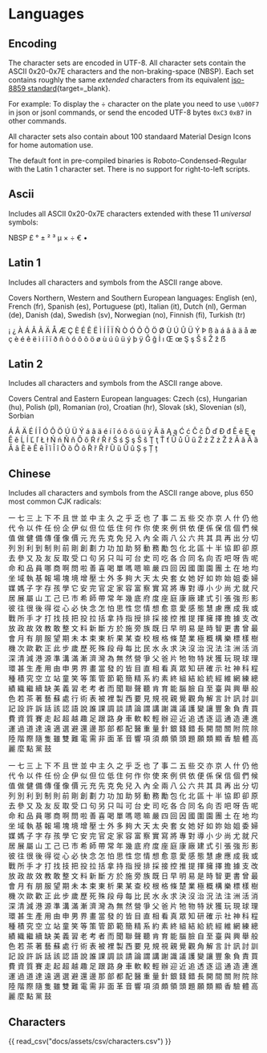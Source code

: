 # Languages

## Encoding

The character sets are encoded in UTF-8. All character sets contain the ASCII 0x20-0x7E characters and the non-braking-space (NBSP). Each set contains roughly the same *extended* characters from its equivalent [iso-8859 standard](https://en.wikipedia.org/wiki/ISO/IEC_8859){target=_blank}.

For example: To display the &#x00F7; character on the plate you need to use `\u00F7` in json or jsonl commands, or send the encoded UTF-8 bytes `0xC3` `0xB7` in other commands.

All character sets also contain about 100 standaard Material Design Icons for home automation use.

The default font in pre-compiled binaries is Roboto-Condensed-Regular with the Latin 1 character set. There is no support for right-to-left scripts.

## Ascii

Includes all ASCII 0x20-0x7E characters extended with these 11 *universal* symbols: 

NBSP
&#x00A3;
&#x00B0;
&#x00B1;
&#x00B2;
&#x00B3;
&#x00B5;
&#x00D7;
&#x00F7;
&#x20AC;
&#x2022;


## Latin 1

Includes all characters and symbols from the ASCII range above.

Covers Northern, Western and Southern European languages: English (en), French (fr), Spanish (es), Portuguese (pt), Italian (it), Dutch (nl), German (de), Danish (da), Swedish (sv), Norwegian (no), Finnish (fi), Turkish (tr)

&#x00A1;
&#x00BF;
&#x00C0;
&#x00C1;
&#x00C2;
&#x00C3;
&#x00C4;
&#x00C5;
&#x00C6;
&#x00C7;
&#x00C8;
&#x00C9;
&#x00CA;
&#x00CB;
&#x00CC;
&#x00CD;
&#x00CE;
&#x00CF;
&#x00D1;
&#x00D2;
&#x00D3;
&#x00D4;
&#x00D5;
&#x00D6;
&#x00D8;
&#x00D9;
&#x00DA;
&#x00DB;
&#x00DC;
&#x00DD;
&#x00DE;
&#x00DF;
&#x00E0;
&#x00E1;
&#x00E2;
&#x00E3;
&#x00E4;
&#x00E5;
&#x00E6;
&#x00E7;
&#x00E8;
&#x00E9;
&#x00EA;
&#x00EB;
&#x00EC;
&#x00ED;
&#x00EE;
&#x00EF;
&#x00F0;
&#x00F1;
&#x00F2;
&#x00F3;
&#x00F4;
&#x00F5;
&#x00F6;
&#x00F8;
&#x00F9;
&#x00FA;
&#x00FB;
&#x00FC;
&#x00FD;
&#x00FE;
&#x00FF;
&#x011E;
&#x011F;
&#x0130;
&#x0131;
&#x0152;
&#x0153;
&#x015E;
&#x015F;
&#x0160;
&#x0161;
&#x017D;
&#x017E;
&#x1E9E;


## Latin 2

Includes all characters and symbols from the ASCII range above.

Covers Central and Eastern European languages: Czech (cs), Hungarian (hu), Polish (pl), Romanian (ro), Croatian (hr), Slovak (sk), Slovenian (sl), Sorbian

&#x00C1;
&#x00C2;
&#x00C4;
&#x00C9;
&#x00CD;
&#x00CE;
&#x00D3;
&#x00D4;
&#x00D6;
&#x00DA;
&#x00DC;
&#x00DD;
&#x00E1;
&#x00E2;
&#x00E4;
&#x00E9;
&#x00ED;
&#x00EE;
&#x00F3;
&#x00F4;
&#x00F6;
&#x00FA;
&#x00FC;
&#x00FD;
&#x0102;
&#x0103;
&#x0104;
&#x0105;
&#x0106;
&#x0107;
&#x010C;
&#x010D;
&#x010E;
&#x010F;
&#x0110;
&#x0111;
&#x0114;
&#x0115;
&#x0118;
&#x0119;
&#x011A;
&#x011B;
&#x0139;
&#x013A;
&#x013D;
&#x013E;
&#x0141;
&#x0142;
&#x0143;
&#x0144;
&#x0147;
&#x0148;
&#x0150;
&#x0151;
&#x0154;
&#x0155;
&#x0158;
&#x0159;
&#x015A;
&#x015B;
&#x015E;
&#x015F;
&#x0160;
&#x0161;
&#x0162;
&#x0163;
&#x0164;
&#x0165;
&#x016E;
&#x016F;
&#x0170;
&#x0171;
&#x0179;
&#x017A;
&#x017B;
&#x017C;
&#x017D;
&#x017E;<!-- Serbo-Croatian Digraphs: Usually written as separate letters
&#x01C4;
&#x01C5;
&#x01C6;
&#x01C7;
&#x01C8;
&#x01C9;
&#x01CA;
&#x01CB;
&#x01CC;
-->
&#x01CD;
&#x01CE;
&#x0200;
&#x0201;
&#x0202;
&#x0203;
&#x0204;
&#x0205;
&#x0206;
&#x0207;
&#x0208;
&#x0209;
&#x020A;
&#x020B;
&#x020C;
&#x020D;
&#x020E;
&#x020F;
&#x0210;
&#x0211;
&#x0212;
&#x0213;
&#x0214;
&#x0215;
&#x0216;
&#x0217;
&#x0218;
&#x0219;
&#x021A;
&#x021B;


## Chinese

Includes all characters and symbols from the ASCII range above, plus 650 most common CJK radicals:

&#x4E00;
&#x4E03;
&#x4E09;
&#x4E0A;
&#x4E0B;
&#x4E0D;
&#x4E14;
&#x4E16;
&#x4E26;
&#x4E2D;
&#x4E3B;
&#x4E45;
&#x4E4B;
&#x4E4E;
&#x4E4F;
&#x4E5F;
&#x4E86;
&#x4E8B;
&#x4E8C;
&#x4E94;
&#x4E9B;
&#x4EA4;
&#x4EA6;
&#x4EAC;
&#x4EBA;
&#x4EC0;
&#x4ECD;
&#x4ED6;
&#x4EE3;
&#x4EE4;
&#x4EE5;
&#x4EF6;
&#x4EFB;
&#x4EFD;
&#x4F01;
&#x4F0A;
&#x4F3C;
&#x4F46;
&#x4F4D;
&#x4F4E;
&#x4F4F;
&#x4F55;
&#x4F5C;
&#x4F60;
&#x4F7F;
&#x4F86;
&#x4F8B;
&#x4F9B;
&#x4F9D;
&#x4FBF;
&#x4FC2;
&#x4FDD;
&#x4FE1;
&#x500B;
&#x5011;
&#x5019;
&#x503C;
&#x505A;
&#x5065;
&#x5099;
&#x50B3;
&#x50C5;
&#x50CF;
&#x50F9;
&#x5143;
&#x5145;
&#x5148;
&#x514B;
&#x514D;
&#x5152;
&#x5165;
&#x5167;
&#x5168;
&#x5169;
&#x516B;
&#x516C;
&#x516D;
&#x5171;
&#x5176;
&#x5177;
&#x518D;
&#x51FA;
&#x5206;
&#x5207;
&#x5217;
&#x5225;
&#x5229;
&#x5230;
&#x5236;
&#x5247;
&#x524D;
&#x525B;
&#x5275;
&#x5283;
&#x529B;
&#x529F;
&#x52A0;
&#x52A9;
&#x52AA;
&#x52D5;
&#x52D9;
&#x52F5;
&#x5305;
&#x5316;
&#x5317;
&#x5340;
&#x5341;
&#x534A;
&#x5354;
&#x5373;
&#x537B;
&#x539F;
&#x53BB;
&#x53C3;
&#x53C8;
&#x53CA;
&#x53CB;
&#x53CD;
&#x53D6;
&#x53D7;
&#x53E3;
&#x53E5;
&#x53E6;
&#x53EA;
&#x53EB;
&#x53EF;
&#x53F0;
&#x53F2;
&#x53F8;
&#x5403;
&#x5404;
&#x5408;
&#x540C;
&#x540D;
&#x5411;
&#x5426;
&#x5427;
&#x5440;
&#x544A;
&#x5462;
&#x547D;
&#x548C;
&#x54C1;
&#x54E1;
&#x54EA;
&#x5546;
&#x554A;
&#x554F;
&#x5566;
&#x5584;
&#x559C;
&#x559D;
&#x55AE;
&#x55CE;
&#x55EF;
&#x561B;
&#x56B4;
&#x56DB;
&#x56DE;
&#x56E0;
&#x570B;
&#x570D;
&#x5712;
&#x5718;
&#x571F;
&#x5728;
&#x5730;
&#x5747;
&#x5750;
&#x57DF;
&#x57F7;
&#x57FA;
&#x5831;
&#x5834;
&#x584A;
&#x5883;
&#x589E;
&#x58D3;
&#x58EB;
&#x5916;
&#x591A;
&#x5920;
&#x5927;
&#x5929;
&#x592A;
&#x592E;
&#x5957;
&#x5973;
&#x5979;
&#x597D;
&#x5982;
&#x59B3;
&#x59CB;
&#x59D0;
&#x59D4;
&#x5A66;
&#x5A92;
&#x5ABD;
&#x5B50;
&#x5B57;
&#x5B58;
&#x5B69;
&#x5B78;
&#x5B83;
&#x5B89;
&#x5B8C;
&#x5B98;
&#x5B9A;
&#x5BB6;
&#x5BB9;
&#x5BCC;
&#x5BDF;
&#x5BE6;
&#x5BEB;
&#x5C07;
&#x5C08;
&#x5C0D;
&#x5C0E;
&#x5C0F;
&#x5C11;
&#x5C1A;
&#x5C24;
&#x5C31;
&#x5C3A;
&#x5C45;
&#x5C55;
&#x5C6C;
&#x5C71;
&#x5DE5;
&#x5DF1;
&#x5DF2;
&#x5E02;
&#x5E0C;
&#x5E2B;
&#x5E36;
&#x5E38;
&#x5E74;
&#x5E7E;
&#x5E95;
&#x5E9C;
&#x5EA6;
&#x5EA7;
&#x5EAD;
&#x5EB7;
&#x5EE0;
&#x5EFA;
&#x5F0F;
&#x5F15;
&#x5F35;
&#x5F37;
&#x5F62;
&#x5F71;
&#x5F7C;
&#x5F80;
&#x5F88;
&#x5F8C;
&#x5F97;
&#x5F9E;
&#x5FC3;
&#x5FC5;
&#x5FEB;
&#x5FF5;
&#x600E;
&#x6015;
&#x601D;
&#x6027;
&#x60A8;
&#x60C5;
&#x60F3;
&#x6108;
&#x610F;
&#x611B;
&#x611F;
&#x614B;
&#x6167;
&#x616E;
&#x61C9;
&#x6210;
&#x6211;
&#x6216;
&#x6230;
&#x6240;
&#x624B;
&#x624D;
&#x6253;
&#x627E;
&#x6280;
&#x628A;
&#x6295;
&#x62C9;
&#x62EC;
&#x62FF;
&#x6301;
&#x6307;
&#x6388;
&#x6392;
&#x63A1;
&#x63A5;
&#x63A7;
&#x63A8;
&#x63D0;
&#x63EE;
&#x64C1;
&#x64C7;
&#x64D4;
&#x64DA;
&#x652F;
&#x6539;
&#x653E;
&#x653F;
&#x6545;
&#x6548;
&#x6559;
&#x6562;
&#x6574;
&#x6587;
&#x6599;
&#x65B0;
&#x65B7;
&#x65B9;
&#x65BC;
&#x65BD;
&#x65C1;
&#x65CF;
&#x65E2;
&#x65E5;
&#x65E9;
&#x660E;
&#x6613;
&#x662F;
&#x6642;
&#x667A;
&#x66F4;
&#x66F8;
&#x66FE;
&#x6700;
&#x6703;
&#x6708;
&#x6709;
&#x670B;
&#x670D;
&#x671B;
&#x671F;
&#x672A;
&#x672C;
&#x675F;
&#x6771;
&#x6790;
&#x679C;
&#x67D0;
&#x67E5;
&#x6821;
&#x6839;
&#x683C;
&#x689D;
&#x695A;
&#x696D;
&#x6975;
&#x6982;
&#x69CB;
&#x6A02;
&#x6A19;
&#x6A23;
&#x6A39;
&#x6A5F;
&#x6B21;
&#x6B50;
&#x6B61;
&#x6B63;
&#x6B64;
&#x6B65;
&#x6B72;
&#x6B77;
&#x6B7B;
&#x6B8A;
&#x6BB5;
&#x6BCD;
&#x6BCF;
&#x6BD4;
&#x6C11;
&#x6C34;
&#x6C38;
&#x6C42;
&#x6C7A;
&#x6C92;
&#x6CBB;
&#x6CC1;
&#x6CD5;
&#x6CE8;
&#x6D32;
&#x6D3B;
&#x6D88;
&#x6DF1;
&#x6E05;
&#x6E1B;
&#x6E2F;
&#x6E90;
&#x6E96;
&#x6E9D;
&#x6EFF;
&#x6F38;
&#x6FDF;
&#x7063;
&#x70BA;
&#x7121;
&#x7136;
&#x71DF;
&#x722D;
&#x7236;
&#x7238;
&#x7247;
&#x7260;
&#x7269;
&#x7279;
&#x72C0;
&#x7372;
&#x73A9;
&#x73FE;
&#x7403;
&#x7406;
&#x74B0;
&#x751A;
&#x751F;
&#x7522;
&#x7528;
&#x7531;
&#x7533;
&#x7537;
&#x754C;
&#x756B;
&#x7576;
&#x767C;
&#x7684;
&#x7686;
&#x76EE;
&#x76F4;
&#x76F8;
&#x770B;
&#x771F;
&#x773E;
&#x77E5;
&#x7814;
&#x78BA;
&#x793A;
&#x793E;
&#x795E;
&#x79D1;
&#x7A0B;
&#x7A2E;
&#x7A4D;
&#x7A76;
&#x7A7A;
&#x7ACB;
&#x7AD9;
&#x7AE5;
&#x7B11;
&#x7B49;
&#x7B56;
&#x7BA1;
&#x7BC0;
&#x7BC4;
&#x7C21;
&#x7CBE;
&#x7CFB;
&#x7D04;
&#x7D20;
&#x7D42;
&#x7D44;
&#x7D50;
&#x7D66;
&#x7D71;
&#x7D93;
&#x7DAD;
&#x7DB2;
&#x7DF4;
&#x7E3D;
&#x7E3E;
&#x7E54;
&#x7E7C;
&#x7E8C;
&#x7F3A;
&#x7F8E;
&#x7FA9;
&#x7FD2;
&#x8001;
&#x8003;
&#x8005;
&#x800C;
&#x805E;
&#x806F;
&#x8072;
&#x807D;
&#x80AF;
&#x80B2;
&#x80FD;
&#x8166;
&#x81C9;
&#x81EA;
&#x81F3;
&#x81FA;
&#x8207;
&#x8208;
&#x8209;
&#x822C;
&#x8272;
&#x82E5;
&#x8336;
&#x8457;
&#x85DD;
&#x8607;
&#x8655;
&#x884C;
&#x8853;
&#x8868;
&#x88AB;
&#x88E1;
&#x88FD;
&#x897F;
&#x8981;
&#x898B;
&#x898F;
&#x8996;
&#x89AA;
&#x89BA;
&#x89C0;
&#x89D2;
&#x89E3;
&#x8A00;
&#x8A08;
&#x8A0A;
&#x8A0E;
&#x8A13;
&#x8A18;
&#x8A2D;
&#x8A31;
&#x8A34;
&#x8A71;
&#x8A72;
&#x8A8D;
&#x8A9E;
&#x8AAA;
&#x8AB0;
&#x8AB2;
&#x8ABF;
&#x8AC7;
&#x8ACB;
&#x8AD6;
&#x8B02;
&#x8B1B;
&#x8B1D;
&#x8B58;
&#x8B70;
&#x8B77;
&#x8B8A;
&#x8B93;
&#x8C50;
&#x8C61;
&#x8CA0;
&#x8CAC;
&#x8CB7;
&#x8CBB;
&#x8CC7;
&#x8CEA;
&#x8CFD;
&#x8D70;
&#x8D77;
&#x8D85;
&#x8D8A;
&#x8DA3;
&#x8DB3;
&#x8DDF;
&#x8DEF;
&#x8EAB;
&#x8ECA;
&#x8EDF;
&#x8F03;
&#x8F15;
&#x8FA6;
&#x8FCE;
&#x8FD1;
&#x8FFD;
&#x900F;
&#x9010;
&#x9019;
&#x901A;
&#x9020;
&#x9023;
&#x9032;
&#x904B;
&#x904E;
&#x9053;
&#x9054;
&#x9060;
&#x9069;
&#x9078;
&#x907F;
&#x9084;
&#x908A;
&#x90A3;
&#x90E8;
&#x90FD;
&#x914D;
&#x91AB;
&#x91CD;
&#x91CF;
&#x91DD;
&#x9280;
&#x9322;
&#x932F;
&#x9577;
&#x958B;
&#x9593;
&#x95DC;
&#x9644;
&#x9662;
&#x9664;
&#x9678;
&#x968E;
&#x969B;
&#x96A8;
&#x96BB;
&#x96D6;
&#x96D9;
&#x96E3;
&#x96FB;
&#x9700;
&#x975E;
&#x9762;
&#x9769;
&#x97F3;
&#x97FF;
&#x9805;
&#x9808;
&#x9817;
&#x9818;
&#x982D;
&#x984C;
&#x9858;
&#x985E;
&#x986F;
&#x9999;
&#x9A57;
&#x9AD4;
&#x9AD8;
&#x9E97;
&#x9EBC;
&#x9EDE;
&#x9EE8;
&#x9F13;



一 
七 
三 
上 
下 
不 
且 
世 
並 
中 
主 
久 
之 
乎 
乏 
也 
了 
事 
二 
五 
些 
交 
亦 
京 
人 
什 
仍 
他 
代 
令 
以 
件 
任 
份 
企 
伊 
似 
但 
位 
低 
住 
何 
作 
你 
使 
來 
例 
供 
依 
便 
係 
保 
信 
個 
們 
候 
值 
做 
健 
備 
傳 
僅 
像 
價 
元 
充 
先 
克 
免 
兒 
入 
內 
全 
兩 
八 
公 
六 
共 
其 
具 
再 
出 
分 
切 
列 
別 
利 
到 
制 
則 
前 
剛 
創 
劃 
力 
功 
加 
助 
努 
動 
務 
勵 
包 
化 
北 
區 
十 
半 
協 
即 
卻 
原 
去 
參 
又 
及 
友 
反 
取 
受 
口 
句 
另 
只 
叫 
可 
台 
史 
司 
吃 
各 
合 
同 
名 
向 
否 
吧 
呀 
告 
呢 
命 
和 
品 
員 
哪 
商 
啊 
問 
啦 
善 
喜 
喝 
單 
嗎 
嗯 
嘛 
嚴 
四 
回 
因 
國 
圍 
園 
團 
土 
在 
地 
均 
坐 
域 
執 
基 
報 
場 
塊 
境 
增 
壓 
士 
外 
多 
夠 
大 
天 
太 
央 
套 
女 
她 
好 
如 
妳 
始 
姐 
委 
婦 
媒 
媽 
子 
字 
存 
孩 
學 
它 
安 
完 
官 
定 
家 
容 
富 
察 
實 
寫 
將 
專 
對 
導 
小 
少 
尚 
尤 
就 
尺 
居 
展 
屬 
山 
工 
己 
已 
市 
希 
師 
帶 
常 
年 
幾 
底 
府 
度 
座 
庭 
康 
廠 
建 
式 
引 
張 
強 
形 
影 
彼 
往 
很 
後 
得 
從 
心 
必 
快 
念 
怎 
怕 
思 
性 
您 
情 
想 
愈 
意 
愛 
感 
態 
慧 
慮 
應 
成 
我 
或 
戰 
所 
手 
才 
打 
找 
技 
把 
投 
拉 
括 
拿 
持 
指 
授 
排 
採 
接 
控 
推 
提 
揮 
擁 
擇 
擔 
據 
支 
改 
放 
政 
故 
效 
教 
敢 
整 
文 
料 
新 
斷 
方 
於 
施 
旁 
族 
既 
日 
早 
明 
易 
是 
時 
智 
更 
書 
曾 
最 
會 
月 
有 
朋 
服 
望 
期 
未 
本 
束 
東 
析 
果 
某 
查 
校 
根 
格 
條 
楚 
業 
極 
概 
構 
樂 
標 
樣 
樹 
機 
次 
歐 
歡 
正 
此 
步 
歲 
歷 
死 
殊 
段 
母 
每 
比 
民 
水 
永 
求 
決 
沒 
治 
況 
法 
注 
洲 
活 
消 
深 
清 
減 
港 
源 
準 
溝 
滿 
漸 
濟 
灣 
為 
無 
然 
營 
爭 
父 
爸 
片 
牠 
物 
特 
狀 
獲 
玩 
現 
球 
理 
環 
甚 
生 
產 
用 
由 
申 
男 
界 
畫 
當 
發 
的 
皆 
目 
直 
相 
看 
真 
眾 
知 
研 
確 
示 
社 
神 
科 
程 
種 
積 
究 
空 
立 
站 
童 
笑 
等 
策 
管 
節 
範 
簡 
精 
系 
約 
素 
終 
組 
結 
給 
統 
經 
維 
網 
練 
總 
績 
織 
繼 
續 
缺 
美 
義 
習 
老 
考 
者 
而 
聞 
聯 
聲 
聽 
肯 
育 
能 
腦 
臉 
自 
至 
臺 
與 
興 
舉 
般 
色 
若 
茶 
著 
藝 
蘇 
處 
行 
術 
表 
被 
裡 
製 
西 
要 
見 
規 
視 
親 
覺 
觀 
角 
解 
言 
計 
訊 
討 
訓 
記 
設 
許 
訴 
話 
該 
認 
語 
說 
誰 
課 
調 
談 
請 
論 
謂 
講 
謝 
識 
議 
護 
變 
讓 
豐 
象 
負 
責 
買 
費 
資 
質 
賽 
走 
起 
超 
越 
趣 
足 
跟 
路 
身 
車 
軟 
較 
輕 
辦 
迎 
近 
追 
透 
逐 
這 
通 
造 
連 
進 
運 
過 
道 
達 
遠 
適 
選 
避 
還 
邊 
那 
部 
都 
配 
醫 
重 
量 
針 
銀 
錢 
錯 
長 
開 
間 
關 
附 
院 
除 
陸 
階 
際 
隨 
隻 
雖 
雙 
難 
電 
需 
非 
面 
革 
音 
響 
項 
須 
頗 
領 
頭 
題 
願 
類 
顯 
香 
驗 
體 
高 
麗 
麼 
點 
黨 
鼓 



<!--
## Character Sets

- latin-1: West European languages: French (fr), Spanish (es), Catalan (ca), Basque (eu), Portuguese (pt), Italian (it), Albanian (sq), Rhaeto-Romanic (rm), Dutch (nl), German (de), Danish (da), Swedish (sv), Norwegian (no), Finnish (fi), Faroese (fo), Icelandic (is), Irish (ga), Scottish (gd), and English (en), incidentally also Afrikaans (af) and Swahili (sw), Australia and much of Africa
- latin-2: Central and Eastern Europe: Czech (cs), Hungarian (hu), Polish (pl), Romanian (ro), Croatian (hr), Slovak (sk), Slovenian (sl), Sorbian
- latin-3: Esperanto (eo) and Maltese
- iso-8859-4 (latin4): Superseeded by Latin6
- iso-8859-5: Cyrillic letters for Bulgarian (bg), Byelorussian (be), Macedonian (mk), Russian (ru), Serbian (sr) and Ukrainian (uk).
- iso-8859-7:  Greek
- ISO-8859-9 (Latin5): Turkish
- iso-8859-10 (latin6): Latin6 rearranged the Latin4 characters, dropped some symbols and the Latvian ŗ, added the last missing Inuit (Greenlandic Eskimo) and non-Skolt Sami (Lappish) letters and reintroduced the Icelandic ðýþ to cover the entire Nordic area.
- iso-8859-11: Thai
- iso-8859-13 (latin7): Baltic Rim and re-establish the Latvian (lv) support
- iso-8859-14 (latin8): Adds Gaelic and Welsh (cy) letters to cover all Celtic languages. 
- iso-8859-15 (latin9): Update Latin1 by replacing the less needed symbols ¦¨´¸¼½¾ with forgotten French and Finnish letters and placing the U+20AC Euro sign in the cell =A4 of the former international currency sign ¤.
-->


## Characters

{{ read_csv("docs/assets/csv/characters.csv") }}

